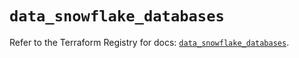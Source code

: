 # `data_snowflake_databases`

Refer to the Terraform Registry for docs: [`data_snowflake_databases`](https://registry.terraform.io/providers/snowflake-labs/snowflake/0.94.1/docs/data-sources/databases).
